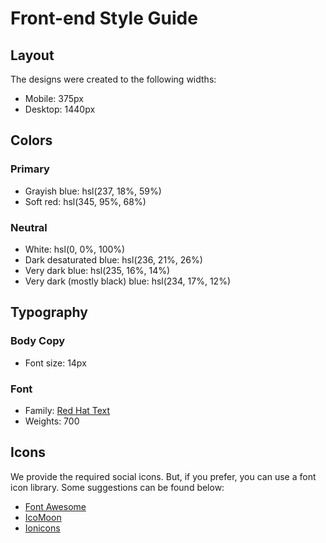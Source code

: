 # Front-end Style Guide

## Layout

The designs were created to the following widths:

- Mobile: 375px
- Desktop: 1440px

## Colors

### Primary

- Grayish blue: hsl(237, 18%, 59%)
- Soft red: hsl(345, 95%, 68%)

### Neutral

- White: hsl(0, 0%, 100%)
- Dark desaturated blue: hsl(236, 21%, 26%)
- Very dark blue: hsl(235, 16%, 14%)
- Very dark (mostly black) blue: hsl(234, 17%, 12%)

## Typography

### Body Copy

- Font size: 14px

### Font

- Family: [Red Hat Text](https://fonts.google.com/specimen/Red+Hat+Text)
- Weights: 700

## Icons

We provide the required social icons. But, if you prefer, you can use a font icon library. Some suggestions can be found below:

- [Font Awesome](https://fontawesome.com)
- [IcoMoon](https://icomoon.io)
- [Ionicons](https://ionicons.com)
